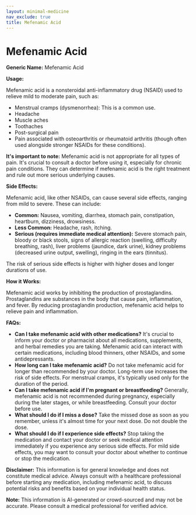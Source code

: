 ```yaml
---
layout: minimal-medicine
nav_exclude: true
title: Mefenamic Acid
---
```


# Mefenamic Acid

**Generic Name:** Mefenamic Acid

**Usage:**

Mefenamic acid is a nonsteroidal anti-inflammatory drug (NSAID) used to relieve mild to moderate pain, such as:

* Menstrual cramps (dysmenorrhea): This is a common use.
* Headache
* Muscle aches
* Toothaches
* Post-surgical pain
* Pain associated with osteoarthritis or rheumatoid arthritis (though often used alongside stronger NSAIDs for these conditions).

**It's important to note:** Mefenamic acid is not appropriate for all types of pain.  It's crucial to consult a doctor before using it, especially for chronic pain conditions.  They can determine if mefenamic acid is the right treatment and rule out more serious underlying causes.

**Side Effects:**

Mefenamic acid, like other NSAIDs, can cause several side effects, ranging from mild to severe.  These can include:

* **Common:** Nausea, vomiting, diarrhea, stomach pain, constipation, heartburn, dizziness, drowsiness.
* **Less Common:**  Headache, rash, itching.
* **Serious (requires immediate medical attention):**  Severe stomach pain, bloody or black stools, signs of allergic reaction (swelling, difficulty breathing, rash), liver problems (jaundice, dark urine), kidney problems (decreased urine output, swelling), ringing in the ears (tinnitus).

The risk of serious side effects is higher with higher doses and longer durations of use.

**How it Works:**

Mefenamic acid works by inhibiting the production of prostaglandins. Prostaglandins are substances in the body that cause pain, inflammation, and fever. By reducing prostaglandin production, mefenamic acid helps to relieve pain and inflammation.


**FAQs:**

* **Can I take mefenamic acid with other medications?**  It's crucial to inform your doctor or pharmacist about all medications, supplements, and herbal remedies you are taking.  Mefenamic acid can interact with certain medications, including blood thinners, other NSAIDs, and some antidepressants.
* **How long can I take mefenamic acid?**  Do not take mefenamic acid for longer than recommended by your doctor.  Long-term use increases the risk of side effects.  For menstrual cramps, it's typically used only for the duration of the period.
* **Can I take mefenamic acid if I'm pregnant or breastfeeding?**  Generally, mefenamic acid is not recommended during pregnancy, especially during the later stages, or while breastfeeding.  Consult your doctor before use.
* **What should I do if I miss a dose?**  Take the missed dose as soon as you remember, unless it's almost time for your next dose.  Do not double the dose.
* **What should I do if I experience side effects?**  Stop taking the medication and contact your doctor or seek medical attention immediately if you experience any serious side effects.  For mild side effects, you may want to consult your doctor about whether to continue or stop the medication.


**Disclaimer:** This information is for general knowledge and does not constitute medical advice. Always consult with a healthcare professional before starting any medication, including mefenamic acid, to discuss potential risks and benefits based on your individual health status.


**Note:** This information is AI-generated or crowd-sourced and may not be accurate. Please consult a medical professional for verified advice.